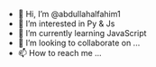 - 👋 Hi, I’m @abdullahalfahim1
- 👀 I’m interested in Py & Js
- 🌱 I’m currently learning JavaScript
- 💞️ I’m looking to collaborate on ...
- 📫 How to reach me ...

<!---
reyzknight0/reyzknight0 is a ✨ special ✨ repository because its `README.md` (this file) appears on your GitHub profile.
You can click the Preview link to take a look at your changes.
--->
